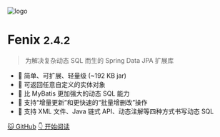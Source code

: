 ![logo](assets/images/logo.png)

# Fenix <small>2.4.2</small>

> 为解决复杂动态 SQL 而生的 Spring Data JPA 扩展库

- 🌱 简单、可扩展、轻量级 (~192 KB jar)
- 🌴 可返回任意自定义的实体对象
- 🌿 比 MyBatis 更加强大的动态 SQL 能力
- 🌾 支持“增量更新”和更快速的“批量增删改”操作
- 🎄 支持 XML 文件、Java 链式 API、动态注解等四种方式书写动态 SQL

[🐱 GitHub](https://github.com/blinkfox/fenix/)
[👇 开始阅读](README)
